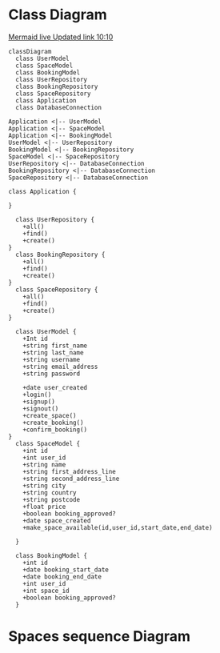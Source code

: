 # Class Diagram
[Mermaid live Updated link 10:10](https://mermaid.live/edit#pako:eNqdVV1v0zAU_SuRnzaRVU27pF2FhAZ74WEvDCRAlSI3dos1x45sZ6yM_vddx_lwPqiAp8TnXF-fe-6V_YIySSjaoIxjre8YPiicb0UQVOvgi6bqHgJ4Bz0UOKMD7L2Uj0wcBqjd_IkWUjMj1XEUPUVVyaeI26LgLMOGSdGBd9jgHdb0gxSCZo7bCi80ePv76sovYsT51YzIflltmi6rr9QP7m33g7rjvOP9gH5WFzQuM2iP-6vYwSlnIrdiZHfwYg0PgDxtxZ-a2wS9wZxfXNb_eyZIu8gUxYba5enMJPxnnmGB_5ZlYtzbDB-FCRgJ6pU2CuQGe6a0SQXOaR-HHFNwCVnHKM0x4ykmRFGt-1QBWn5KRZw0wAmIrdKkTjipcS4PTLRFaXYQZdFbytIMak619WoI7lwjOlgKKDL38dPUFdD6xJxPgbes9DLSL23sgzOz9iHlTAx4TUEMOROQMXMcILIURg1AGA5j77pmHLjEJigUyxoEauUUi6CuOcVFoeQTJe_8JlTuDbqQ48fa1hQ_QVPxjtMLRsLagFAbrExqt4cUKrE_l661veHrXSADX30Jjb4u7RTbnDRuiN8jp7pt0lkLTihEOVUwtgTei0rgFpkfFBqKNvBL6B6X3GxR6CjiHpN7rGBIv9qYeD5FfbNU1FA7-fyZPhtHVZtqQkhDO7SNt_Ath1F3IjjddwpyGBh88HYtm2Q5U0qq2wxuC20Jo0pwylaISyMfjiJDG4uFqCysi_XDiDZ7zDWglNiL5r5-Ou0nRAUWaPOCntHmKprHySxaz-fxchXNb5arOERHwJfz2SK5vo6im0WySG7i5SlEv6SEvNFsvYrXyXK1iJL4OlkvqnzfK84KOb0C42OWfA)

```mermaid
classDiagram
  class UserModel
  class SpaceModel
  class BookingModel
  class UserRepository
  class BookingRepository
  class SpaceRepository
  class Application
  class DatabaseConnection

Application <|-- UserModel
Application <|-- SpaceModel
Application <|-- BookingModel
UserModel <|-- UserRepository
BookingModel <|-- BookingRepository
SpaceModel <|-- SpaceRepository
UserRepository <|-- DatabaseConnection 
BookingRepository <|-- DatabaseConnection 
SpaceRepository <|-- DatabaseConnection 

class Application {
    
}

  class UserRepository {
    +all()
    +find()
    +create()
}
  class BookingRepository {
    +all()
    +find()
    +create()
}
  class SpaceRepository {
    +all()
    +find()
    +create()
}

  class UserModel {
    +Int id 
    +string first_name
    +string last_name
    +string username
    +string email_address
    +string password

    +date user_created
    +login()
    +signup()
    +signout()
    +create_space()
    +create_booking()
    +confirm_booking()
}
  class SpaceModel {
    +int id  
    +int user_id
    +string name
    +string first_address_line
    +string second_address_line
    +string city
    +string country
    +string postcode
    +float price
    +boolean booking_approved?
    +date space_created
    +make_space_available(id,user_id,start_date,end_date)

  }

  class BookingModel {
    +int id 
    +date booking_start_date
    +date booking_end_date
    +int user_id 
    +int space_id
    +boolean booking_approved?
  }
```
# Spaces sequence Diagram
